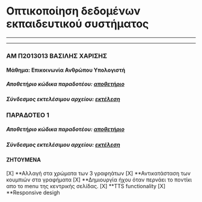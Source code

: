 # Οπτικοποίηση δεδομένων εκπαιδευτικού συστήματος 
---
___
### ΑΜ Π2013013 ΒΑΣΙΛΗΣ ΧΑΡΙΣΗΣ
#### Μάθημα: Επικοινωνία Ανθρώπου Υπολογιστή 
##### Αποθετήριο κώδικα παραδοτέου: [αποθετήριο]("αποθετήριο")
##### Σύνδεσμος εκτελέσιμου αρχείου: [εκτέλεση]("εκτέλεση")

### ΠΑΡΑΔΟΤΕΟ 1
##### Αποθετήριο κώδικα παραδοτέου: [αποθετήριο]("αποθετήριο")
##### Σύνδεσμος εκτελέσιμου αρχείου: [εκτέλεση]("εκτέλεση")

#### ΖΗΤΟΥΜΕΝΑ
[Χ] **Αλλαγή στα χρώματα των 3 γραφηάτων
[Χ] **Αντικατάσταση των κουμπιών στα γραφήματα
[Χ] **Δημιουργία ήχου όταν περνάει το ποντίκι απο το menu της κεντρικής σελίδας.
[Χ] **TTS functionality 
[X] **Responsive desigh
 
 
